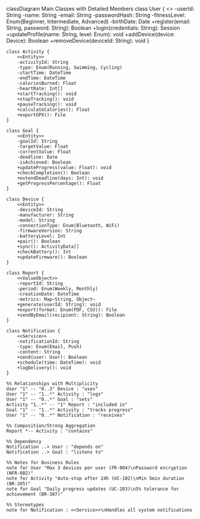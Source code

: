 classDiagram
 Main Classes with Detailed Members
    class User {
        <<Entity>>
        -userId: String
        -name: String
        -email: String
        -passwordHash: String
        -fitnessLevel: Enum(Beginner, Intermediate, Advanced)
        -birthDate: Date
        +register(email: String, password: String): Boolean
        +login(credentials: String): Session
        +updateProfile(name: String, level: Enum): void
        +addDevice(device: Device): Boolean
        +removeDevice(deviceId: String): void
    }

    class Activity {
        <<Entity>>
        -activityId: String
        -type: Enum(Running, Swimming, Cycling)
        -startTime: DateTime
        -endTime: DateTime
        -caloriesBurned: Float
        -heartRate: Int[]
        +startTracking(): void
        +stopTracking(): void
        +pauseTracking(): void
        +calculateCalories(): Float
        +exportGPX(): File
    }

    class Goal {
        <<Entity>>
        -goalId: String
        -targetValue: Float
        -currentValue: Float
        -deadline: Date
        -isAchieved: Boolean
        +updateProgress(value: Float): void
        +checkCompletion(): Boolean
        +extendDeadline(days: Int): void
        +getProgressPercentage(): Float
    }

    class Device {
        <<Entity>>
        -deviceId: String
        -manufacturer: String
        -model: String
        -connectionType: Enum(Bluetooth, WiFi)
        -firmwareVersion: String
        -batteryLevel: Int
        +pair(): Boolean
        +sync(): ActivityData[]
        +checkBattery(): Int
        +updateFirmware(): Boolean
    }

    class Report {
        <<ValueObject>>
        -reportId: String
        -period: Enum(Weekly, Monthly)
        -creationDate: DateTime
        -metrics: Map~String, Object~
        +generate(userId: String): void
        +export(format: Enum(PDF, CSV)): File
        +sendByEmail(recipient: String): Boolean
    }

    class Notification {
        <<Service>>
        -notificationId: String
        -type: Enum(Email, Push)
        -content: String
        +send(user: User): Boolean
        +schedule(time: DateTime): void
        +logDelivery(): void
    }

    %% Relationships with Multiplicity
    User "1" -- "0..3" Device : "uses"
    User "1" -- "1..*" Activity : "logs"
    User "1" -- "0..*" Goal : "sets"
    Activity "1..*" -- "1" Report : "included in"
    Goal "1" -- "1..*" Activity : "tracks progress"
    User "1" -- "0..*" Notification : "receives"

    %% Composition/Strong Aggregation
    Report *-- Activity : "contains"

    %% Dependency
    Notification ..> User : "depends on"
    Notification ..> Goal : "listens to"

    %% Notes for Business Rules
    note for User "Max 3 devices per user (FR-004)\nPassword encryption (NFR-002)"
    note for Activity "Auto-stop after 24h (UC-102)\nMin 5min duration (BR-205)"
    note for Goal "Daily progress updates (UC-203)\n5% tolerance for achievement (BR-307)"

    %% Stereotypes
    note for Notification : <<Service>>\nHandles all system notifications
